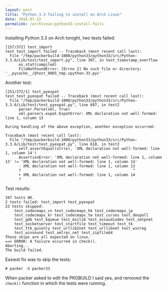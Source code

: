 ```yaml
---
layout: post
title: "Python 3.3 failing to install on Arch Linux"
date: 2016-07-22
permalink: /archlinux-python33-install-fails
---
```


Installing Python 3.3 on Arch tonight, two tests failed:

    [157/372] test_import
    test test_import failed -- Traceback (most recent call last):
      File "/tmp/packerbuild-1000/python33/python33/src/Python-3.3.6/Lib/test/test_import.py", line 307, in test_timestamp_overflow
          os.stat(compiled)
          FileNotFoundError: [Errno 2] No such file or directory: '__pycache__/@test_9865_tmp.cpython-33.pyc'

Another test:

    [251/372/1] test_pyexpat
    test test_pyexpat failed -- Traceback (most recent call last):
      File "/tmp/packerbuild-1000/python33/python33/src/Python-3.3.6/Lib/test/test_pyexpat.py", line 607, in test2
          parser.Parse(xml, True)
          xml.parsers.expat.ExpatError: XML declaration not well-formed: line 1, column 13

    During handling of the above exception, another exception occurred:

    Traceback (most recent call last):
      File "/tmp/packerbuild-1000/python33/python33/src/Python-3.3.6/Lib/test/test_pyexpat.py", line 610, in test2
          self.assertEqual(str(e), 'XML declaration not well-formed: line 1, column 14')
          AssertionError: 'XML declaration not well-formed: line 1, column 13' != 'XML declaration not well-formed: line 1, column 14'
          - XML declaration not well-formed: line 1, column 13
          ?                                                  ^
          + XML declaration not well-formed: line 1, column 14
          ?

Test results:

    347 tests OK.
    2 tests failed: test_import test_pyexpat
    23 tests skipped:
        test_codecmaps_cn test_codecmaps_hk test_codecmaps_jp
        test_codecmaps_kr test_codecmaps_tw test_curses test_devpoll
        test_gdb test_kqueue test_msilib test_ossaudiodev test_smtpnet
        test_socketserver test_startfile test_timeout test_tk
        test_ttk_guionly test_urllib2net test_urllibnet test_winreg
        test_winsound test_xmlrpc_net test_zipfile64
    Those skips are all expected on linux.
    ==> ERROR: A failure occurred in check().
    Aborting...
    The build failed.

Easiest fix was to skip the tests:

    # packer -S packer33

When packer asked to edit the PKGBUILD I said yes, and removed the `check()`
function in which the tests were running.
